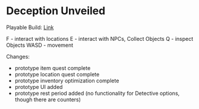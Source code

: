 # Deception Unveiled
 
Playable Build: [Link](https://dahmanp.github.io/Deception-Unveiled/)

F - interact with  locations
E - interact with NPCs, Collect Objects
Q - inspect Objects
WASD - movement

Changes:
- prototype item quest complete
- prototype location quest complete
- prototype inventory optimization complete
- prototype UI added
- prototype rest period added (no functionality for Detective options, though there are counters)
